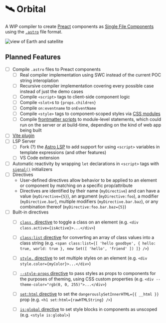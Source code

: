 # 🛰 Orbital

A WIP compiler to create [Preact](https://preactjs.com/) components as [Single File Components](https://vuejs.org/guide/scaling-up/sfc.html) using the [`.astro`](https://astro.build/) file format.

![view of Earth and satellite](https://images.unsplash.com/photo-1446776811953-b23d57bd21aa?ixlib=rb-1.2.1&ixid=MnwxMjA3fDB8MHxwaG90by1wYWdlfHx8fGVufDB8fHx8&auto=format&fit=crop&w=1472&q=80)

## Planned Features

- [ ] Compile `.astro` files to Preact components
    - [ ] Real compiler implementation using SWC instead of the current POC string interoplation
    - [ ] Recursive compiler implementation covering every possible case instead of just the demo cases
    - [ ] Compile `<script>` tags to client-side component logic
    - [ ] Compile `<slot>`s to `{props.children}`
    - [ ] Compile `on:eventname` to `onEventName`
    - [ ] Compile `<style>` tags to component-scoped styles via [CSS modules](https://vitejs.dev/guide/features.html#css-modules)
    - [ ] Compile [frontmatter scripts](https://docs.astro.build/en/core-concepts/astro-components/#the-component-script) to module-level statements, which could run on the server or at build-time, depending on the kind of web app being built
- [ ] [Vite plugin](https://vitejs.dev/guide/api-plugin.html#authoring-a-plugin)
- [ ] LSP Server
    - [ ] Fork (?) the [Astro LSP](https://github.com/withastro/language-tools) to add support for using `<script>` variables in template expressions (and other features)
    - [ ] VS Code extension
- [ ] Automatic reactivity by wrapping `let` declarations in `<script>` tags with [`signal()`](https://preactjs.com/guide/v10/signals#signalinitialvalue) initializers
- [ ] Directives
    - User-defined directives allow behavior to be applied to an element or component by matching on a specific prop/attribute
    - Directives are identified by their name (`myDirective`) and can have a value (`myDirective={5}`), an argument (`myDirective:foo`), a modifier (`myDirective.bar`), multiple modifiers (`myDirective.bar.baz`), or any combination thereof (`myDirective:foo.bar.baz={5}`)
- [ ] Built-in directives
    - [ ] [`class.` directive](https://svelte.dev/docs#template-syntax-element-directives-class-name) to toggle a class on an element (e.g. `<div class.active={isActive}>...</div>`)
    - [ ] [`class:list` directive]() for converting an array of class values into a class string (e.g. `<span class:list={[ 'hello goodbye', { hello: true, world: true }, new Set([ 'hello', 'friend' ]) ]} />`)
    - [ ] [`style.` directive](https://svelte.dev/docs#template-syntax-element-directives-style-property) to set multiple styles on an element (e.g. `<div style.color={myColor}>...</div>`)
    - [ ] [`--style-props` directive](https://svelte.dev/docs#template-syntax-component-directives---style-props) to pass styles as props to components for the purposes of theming, using CSS custom properties (e.g. `<div --theme-color="rgb(0, 0, 255)">...</div>`)
    - [ ] [`set:html` directive](https://docs.astro.build/en/reference/directives-reference/#sethtml) to set the `dangerouslySetInnerHTML={{ __html }}` prop (e.g. `<h1 set:html={rawHTMLString} />`)
    - [ ] [`is:global` directive](https://docs.astro.build/en/reference/directives-reference/#isglobal) to set style blocks in components as unscoped (e.g. `<style is:global>`)
    
